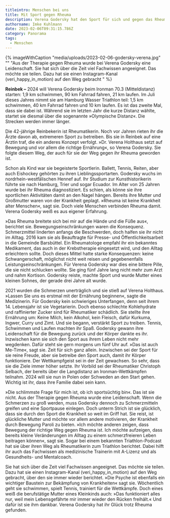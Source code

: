 ```yaml
---
titleintro: Menschen bei uns
title: Mit Sport gegen Rheuma
description: Verena Godersky hat den Sport für sich und gegen das Rheuma entdeckt
authorname: Imke Kuhlmann
date: 2023-02-06T09:31:15.786Z
category: Panorama
tags:
  - Menschen
---
```



{% imageWithCaption "media/uploads/2023-02-06-godersky-verena.jpg" "" "Aus der Therapie gegen Rheuma wurde bei Verena Godersky eine Leidenschaft. Sie hat sich über die Zeit viel Fachwissen angeeignet. Das möchte sie teilen. Dazu hat sie einen Instagram-Kanal (veri_happy_in_motion) auf den Weg gebracht " %}

**Reinbek –** 2024 will Verena Godersky beim Ironman 70.3 (Mitteldistanz) starten: 1,9 km schwimmen, 90 km Fahrrad fahren, 21 km laufen. Im Juli dieses Jahres nimmt sie am Hamburg Wasser Triathlon teil: 1,5 km schwimmen, 40 km Fahrrad fahren und 10 km laufen. Es ist das zweite Mal, dass sie dabei ist. Während sie im letzten Jahr die kurze Distanz wählte, startet sie diesmal über die sogenannte »Olympische Distanz«. Die Strecken werden immer länger. 

Die 42-jährige Reinbekerin ist Rheumatikerin. Noch vor Jahren rieten ihr die Ärzte davon ab, extremeren Sport zu betreiben. Bis sie in Reinbek auf eine Ärztin traf, die ein anderes Konzept verfolgt. »Dr. Verena Holthaus setzt auf Bewegung und vor allem die richtige Ernährung«, so Verena Godersky. Sie folgte diesem Weg, der auch für sie der Weg gegen ihr Rheuma geworden ist.

Schon als Kind war sie begeisterte Sportlerin. Ballett, Tennis, Reiten, aber auch Eishockey gehörten zu ihren Lieblingssportarten. Godersky wuchs im nordrhein-westfälischen Hennef auf. Ihr Studium zur Kunsthistorikerin führte sie nach Hamburg, Trier und sogar Ecuador. Im Alter von 25 Jahren wurde bei ihr Rheuma diagnostiziert. Es schien, als könne sie ihre sportlichen Aktivitäten damit an den Nagel hängen. Bereits ihre Mutter und Großmutter waren von der Krankheit geplagt. »Rheuma ist keine Krankheit alter Menschen«, sagt sie. Doch viele Menschen verbinden Rheuma damit. Verena Godersky weiß es aus eigener Erfahrung.

»Das Rheuma breitete sich bei mir auf die Hände und die Füße aus«, berichtet sie. Bewegungseinschränkungen waren die Konsequenz. Schmerzmittel linderten anfangs die Beschwerden, doch halfen sie ihr nicht im Alltag. 2016 kam sie als Beauftragte für Presse- und Öffentlichkeitsarbeit in die Gemeinde Barsbüttel. Ein Rheumatologe empfahl ihr ein bekanntes Medikament, das auch in der Krebstherapie eingesetzt wird, und den Alltag erleichtern sollte. Doch dieses Mittel hatte starke Konsequenzen: keine Schwangerschaft, möglichst nicht weit reisen und gegebenenfalls Leistungseinschränkungen. Für Verena Godersky war dies eine bittere Pille, die sie nicht schlucken wollte. Sie ging fünf Jahre lang nicht mehr zum Arzt und nahm Kortison. Godersky reiste, machte Sport und wurde Mutter eines kleinen Sohnes, der gerade drei Jahre alt wurde.

2021 wurden die Schmerzen unerträglich und sie stieß auf Verena Holthaus. »Lassen Sie uns es erstmal mit der Ernährung beginnen«, sagte die Medizinerin. Für Godersky kein schwieriges Unterfangen, denn seit ihrem 14. Lebensjahr ist sie Vegetarierin. Doch ebenso schlechte Kohlehydrate und raffinierter Zucker sind für Rheumatiker schädlich. Sie stellte ihre Ernährung um: Keine Milch, kein Alkohol, kein Fleisch, dafür Kurkuma, Ingwer, Curry und Zimt. Und sie begann, verstärkt Sport zu treiben. Tennis, Schwimmen und Laufen machten ihr Spaß. Godersky gewann ihre Leidenschaft für die Bewegung zurück und der Körper dankte es ihr. Inzwischen kann sie sich den Sport aus ihrem Leben nicht mehr wegdenken. Dafür steht sie gern morgens um fünf Uhr auf. »Das ist auch Me-Time«, sagt sie. Zeit für sich ganz allein. Inzwischen sei der Sport für sie reine Freude, aber sie betreibe den Sport auch, damit ihr Körper funktioniere. Der Wettkampfgeist sei in der Zeit gewachsen. So sehr, dass sie die Ziele immer höher setzte. Ihr Vorbild sei der Rheumatiker Christoph Selbach, der bereits über die Langdistanz an Ironman-Wettkämpfen teilnahm. 2024 will sie nun in Polen oder Schweden an den Start gehen. Wichtig ist ihr, dass ihre Familie dabei sein kann.

»Die schlimmste Frage für mich ist, ob ich sportsüchtig bin«. Das ist sie nicht. Aus der Therapie gegen Rheuma wurde eine Leidenschaft. Wenn die Schmerzen zu groß werden, muss Godersky dennoch zu Schmerzmitteln greifen und eine Sportpause einlegen. Doch unterm Strich ist sie glücklich, dass sie durch den Sport die Krankheit so weit im Griff hat. Sie reist, ist glückliche Mutter und möchte vor allem andere motivieren, der Krankheit durch Bewegung Paroli zu bieten. »Ich möchte anderen zeigen, dass Bewegung der richtige Weg gegen Rheuma ist. Ich möchte aufzeigen, dass bereits kleine Veränderungen im Alltag zu einem schmerzfreieren Leben beitragen können«, sagt sie. Sogar bei einem bekannten Triathlon-Podcast hat sie über ihren Weg als Rheumatikerin zum Triathlon berichtet. Dabei hilft ihr auch das Fachwissen als medizinische Trainerin mit A-Lizenz und als Gesundheits- und Mentalcoach.

Sie hat sich über die Zeit viel Fachwissen angeeignet. Das möchte sie teilen. Dazu hat sie einen Instagram-Kanal (veri_happy_in_motion) auf den Weg gebracht, über den sie immer wieder berichtet. »Die Psyche ist ebenfalls ein wichtiger Baustein zur Bekämpfung von Krankheiten« sagt sie. Wöchentlich geht sie schwimmen, spielt Tennis, trainiert für die Wettkämpfe. Doch eines weiß die berufstätige Mutter eines Kleinkinds auch: »Das funktioniert alles nur, weil mein Lebensgefährte mir immer wieder den Rücken freihält.« Und dafür ist sie ihm dankbar. Verena Godersky hat ihr Glück trotz Rheuma gefunden.